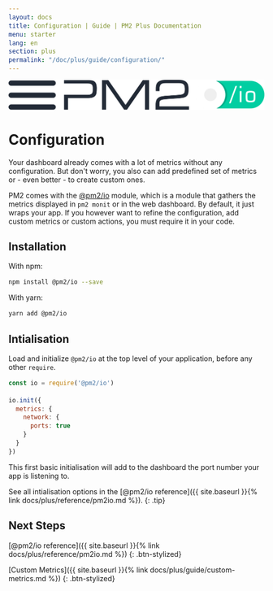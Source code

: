 ```yaml
---
layout: docs
title: Configuration | Guide | PM2 Plus Documentation
menu: starter
lang: en
section: plus
permalink: "/doc/plus/guide/configuration/"
---
```


![pm2io](https://raw.githubusercontent.com/keymetrics/branding/master/logos/pm2ioAPM/io-white.png)

# Configuration

Your dashboard already comes with a lot of metrics without any configuration. But don't worry, you also can add predefined set of metrics or - even better - to create custom ones.

PM2 comes with the [@pm2/io](https://github.com/keymetrics/pm2-io-apm) module, which is a module that gathers the metrics displayed in `pm2 monit` or in the web dashboard. By default, it just wraps your app. If you however want to refine the configuration, add custom metrics or custom actions, you must require it in your code.

## Installation

With npm:

```bash
npm install @pm2/io --save
```

With yarn:

```bash
yarn add @pm2/io
```

## Intialisation

Load and initialize `@pm2/io` at the top level of your application, before any other `require`.

```javascript
const io = require('@pm2/io')

io.init({
  metrics: {
    network: {
      ports: true
    }
  }
})
```

This first basic initialisation will add to the dashboard the port number your app is listening to.

 See all intialisation options in the [@pm2/io reference]({{ site.baseurl }}{% link docs/plus/reference/pm2io.md %}).
{: .tip}

## Next Steps


[@pm2/io reference]({{ site.baseurl }}{% link docs/plus/reference/pm2io.md %})
{: .btn-stylized}

[Custom Metrics]({{ site.baseurl }}{% link docs/plus/guide/custom-metrics.md %})
{: .btn-stylized}
